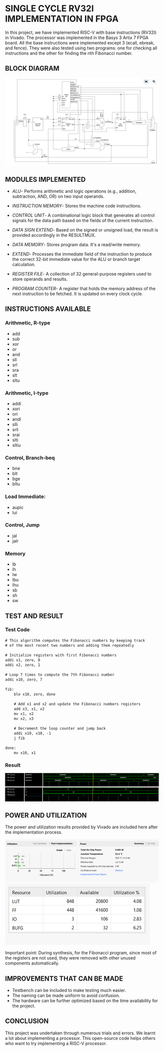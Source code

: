 # SINGLE CYCLE RV32I IMPLEMENTATION IN FPGA

In this project, we have implemented RISC-V with base instructions \(RV32I\) in Vivado. The processor was implemented in the Basys 3 Artix 7 FPGA board. All the base instructions were implemented except 3 \(ecall, ebreak, and fence\). They were also tested using two programs: one for checking all instructions and the other for finding the nth Fibonacci number.


## BLOCK DIAGRAM
![Block Diagram](BlockDiagram.jpeg)


## MODULES IMPLEMENTED
- *ALU*- Performs arithmetic and logic operations (e.g., addition, subtraction, AND, OR) on two input operands.

- *INSTRUCTION MEMORY*- Stores the machine code instructions.

- *CONTROL UNIT*- A combinational logic block that generates all control signals for the data path based on the fields of the current instruction.

- *DATA SIGN EXTEND*- Based on the signed or unsigned load, the result is provided accordingly in the RESULTMUX.

- *DATA MEMORY*- Stores program data. It's a read/write memory.

- *EXTEND*- Processes the immediate field of the instruction to produce the correct 32-bit immediate value for the ALU or branch target calculation.

- *REGISTER FILE*- A collection of 32 general-purpose registers used to store operands and results.

- *PROGRAM COUNTER*- A register that holds the memory address of the next instruction to be fetched. It is updated on every clock cycle.

## INSTRUCTIONS AVAILABLE

 ### Arithmetic, R-type
 - add
 - sub
 - xor
 - or
 - and
 - sll
 - srl
 - sra
 - slt
 - sltu
 ### Arithmetic, I-type 
 - addi
 - xori
 - ori
 - andi
 - slli
 - srli
 - srai
 - slti
 - sltiu
 ### Control, Branch-beq
 - bne
 - blt
 - bge
 - bltu
 ### Load Immediate:
 - aupic
 - lui
 ### Control, Jump
 - jal 
 - jalr
 ### Memory
 - lb
 - lh
 - lw
 - lbu
 - lhu
 - sb
 - sh
 - sw

## TEST AND RESULT

### Test Code
``` Assembly
# This algorithm computes the Fibonacci numbers by keeping track
# of the most recent two numbers and adding them repeatedly

# Initialize registers with first Fibonacci numbers
addi x1, zero, 0
addi x2, zero, 1

# Loop 7 times to compute the 7th Fibonacci number
addi x10, zero, 7

fib:
    ble x10, zero, done

    # Add x1 and x2 and update the Fibonacci numbers registers
    add x3, x1, x2
    mv x1, x2
    mv x2, x3

    # Decrement the loop counter and jump back
    addi x10, x10, -1
    j fib

done:
    mv x10, x1 
```

### Result
![result](res_test_1.png)
![result](res_test_2.png)

## POWER AND UTILIZATION
The power and utilization results provided by Vivado are included here after the implementation process.

![result](power_n_util.png)
![result](power.png)

Important point: During synthesis, for the Fibonacci program, since most of the registers are not used, they were removed with other unused components automatically. 

## IMPROVEMENTS THAT CAN BE MADE
- Testbench can be included to make testing much easier.
- The naming can be made uniform to avoid confusion.
- The hardware can be further optimized based on the time availability for the project.

## CONCLUSION

This project was undertaken through numerous trials and errors. We learnt a lot about implementing a processor. This open-source code helps others who want to try implementing a RISC-V processor.


